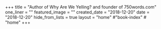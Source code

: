 +++
title = "Author of Why Are We Yelling? and founder of 750words.com"
one_liner = ""
featured_image = ""
created_date = "2018-12-20"
date = "2018-12-20"
hide_from_lists = true
layout = "home" #"book-index" # "home"
+++

